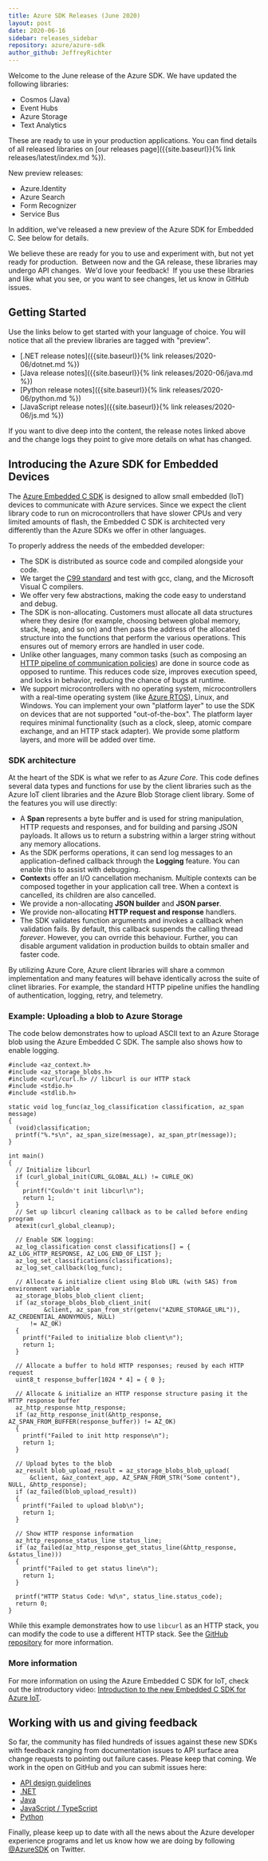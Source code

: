 ```yaml
---
title: Azure SDK Releases (June 2020)
layout: post
date: 2020-06-16
sidebar: releases_sidebar
repository: azure/azure-sdk
author_github: JeffreyRichter
---
```


Welcome to the June release of the Azure SDK.  We have updated the following libraries:

* Cosmos (Java)
* Event Hubs
* Azure Storage
* Text Analytics

These are ready to use in your production applications.  You can find details of all released libraries on [our releases page]({{site.baseurl}}{% link releases/latest/index.md %}).

New preview releases:

* Azure.Identity
* Azure Search
* Form Recognizer
* Service Bus

In addition, we've released a new preview of the Azure SDK for Embedded C.  See below for details.

We believe these are ready for you to use and experiment with, but not yet ready for production.  Between now and the GA release, these libraries may undergo API changes.  We'd love your feedback!  If you use these libraries and like what you see, or you want to see changes, let us know in GitHub issues.

## Getting Started

Use the links below to get started with your language of choice.  You will notice that all the preview libraries are tagged with "preview".

* [.NET release notes]({{site.baseurl}}{% link releases/2020-06/dotnet.md %})
* [Java release notes]({{site.baseurl}}{% link releases/2020-06/java.md %})
* [Python release notes]({{site.baseurl}}{% link releases/2020-06/python.md %})
* [JavaScript release notes]({{site.baseurl}}{% link releases/2020-06/js.md %})

If you want to dive deep into the content, the release notes linked above and the change logs they point to give more details on what has changed.

## Introducing the Azure SDK for Embedded Devices

The [Azure Embedded C SDK](https://github.com/Azure/azure-sdk-for-c) is designed to allow small embedded (IoT) devices to communicate with Azure services.  Since we expect the client library code to run on microcontrollers that have slower CPUs and very limited amounts of flash, the Embedded C SDK is architected very differently than the Azure SDKs we offer in other languages.

To properly address the needs of the embedded developer:

* The SDK is distributed as source code and compiled alongside your code.
* We target the [C99 standard](http://www.open-std.org/jtc1/sc22/wg14/) and test with gcc, clang, and the Microsoft Visual C compilers.
* We offer very few abstractions, making the code easy to understand and debug.
* The SDK is non-allocating.  Customers must allocate all data structures where they desire (for example, choosing between global memory, stack, heap, and so on) and then pass the address of the allocated structure into the functions that perform the various operations.  This ensures out of memory errors are handled in user code.
* Unlike other languages, many common tasks (such as composing an [HTTP pipeline of communication policies](https://channel9.msdn.com/Shows/On-NET/Understanding-the-AzureCore-library)) are done in source code as opposed to runtime.  This reduces code size, improves execution speed, and locks in behavior, reducing the chance of bugs at runtime.
* We support microcontrollers with no operating system, microcontrollers with a real-time operating system (like [Azure RTOS](https://azure.microsoft.com/en-us/services/rtos/)), Linux, and Windows.  You can implement your own "platform layer" to use the SDK on devices that are not supported "out-of-the-box".  The platform layer requires minimal functionality (such as a clock, sleep, atomic compare exchange, and an HTTP stack adapter).  We provide some platform layers, and more will be added over time.

### SDK architecture

At the heart of the SDK is what we refer to as _Azure Core_.  This code defines several data types and functions for use by the client libraries such as the Azure IoT client libraries and the Azure Blob Storage client library.  Some of the features you will use directly:

* A **Span** represents a byte buffer and is used for string manipulation, HTTP requests and responses, and for building and parsing JSON payloads.  It allows us to return a substring within a larger string without any memory allocations.
* As the SDK performs operations, it can send log messages to an application-defined callback through the **Logging** feature.  You can enable this to assist with debugging.
* **Context**s offer an I/O cancellation mechanism.  Multiple contexts can be composed together in your application call tree.  When a context is cancelled, its children are also cancelled.
* We provide a non-allocating **JSON builder** and **JSON parser**.
* We provide non-allocating **HTTP request and response** handlers.
* The SDK validates function arguments and invokes a callback when validation fails.  By default, this callback suspends the calling thread _forever_.  However, you can ovrride this behaviour.  Further, you can disable argument validation in production builds to obtain smaller and faster code.

By utilizing Azure Core, Azure client libraries will share a common implementation and many features will behave identically across the suite of clinet libraries.  For example, the standard HTTP pipeline unifies the handling of authentication, logging, retry, and telemetry.


### Example: Uploading a blob to Azure Storage

The code below demonstrates how to upload ASCII text to an Azure Storage blob using the Azure Embedded C SDK.  The sample also shows how to enable logging.  

```clang
#include <az_context.h>
#include <az_storage_blobs.h>
#include <curl/curl.h> // libcurl is our HTTP stack
#include <stdio.h>
#include <stdlib.h>

static void log_func(az_log_classification classification, az_span message)
{
  (void)classification;
  printf("%.*s\n", az_span_size(message), az_span_ptr(message));
}

int main()
{
  // Initialize libcurl
  if (curl_global_init(CURL_GLOBAL_ALL) != CURLE_OK)
  {
    printf("Couldn't init libcurl\n");
    return 1;
  }
  // Set up libcurl cleaning callback as to be called before ending program
  atexit(curl_global_cleanup);

  // Enable SDK logging:
  az_log_classification const classifications[] = { AZ_LOG_HTTP_RESPONSE, AZ_LOG_END_OF_LIST };
  az_log_set_classifications(classifications);
  az_log_set_callback(log_func);

  // Allocate & initialize client using Blob URL (with SAS) from environment variable
  az_storage_blobs_blob_client client;
  if (az_storage_blobs_blob_client_init(
          &client, az_span_from_str(getenv("AZURE_STORAGE_URL")), AZ_CREDENTIAL_ANONYMOUS, NULL)
      != AZ_OK)
  {
    printf("Failed to initialize blob client\n");
    return 1;
  }

  // Allocate a buffer to hold HTTP responses; reused by each HTTP request
  uint8_t response_buffer[1024 * 4] = { 0 };

  // Allocate & initialize an HTTP response structure pasing it the HTTP response buffer
  az_http_response http_response;
  if (az_http_response_init(&http_response, AZ_SPAN_FROM_BUFFER(response_buffer)) != AZ_OK)
  {
    printf("Failed to init http response\n");
    return 1;
  }

  // Upload bytes to the blob
  az_result blob_upload_result = az_storage_blobs_blob_upload(
      &client, &az_context_app, AZ_SPAN_FROM_STR("Some content"), NULL, &http_response);
  if (az_failed(blob_upload_result))
  {
    printf("Failed to upload blob\n");
    return 1;
  }

  // Show HTTP response information
  az_http_response_status_line status_line;
  if (az_failed(az_http_response_get_status_line(&http_response, &status_line)))
  {
    printf("Failed to get status line\n");
    return 1;
  }

  printf("HTTP Status Code: %d\n", status_line.status_code);
  return 0;
}
```

While this example demonstrates how to use `libcurl` as an HTTP stack, you can modify the code to use a different HTTP stack.  See the [GitHub repository](https://github.com/Azure/azure-sdk-for-c) for more information.

### More information

For more information on using the Azure Embedded C SDK for IoT, check out the introductory video: [Introduction to the new Embedded C SDK for Azure IoT](https://channel9.msdn.com/Shows/Internet-of-Things-Show/Introduction-to-the-new-Embedded-C-SDK-for-Azure-IoT).

## Working with us and giving feedback

So far, the community has filed hundreds of issues against these new SDKs with feedback ranging from documentation issues to API surface area change requests to pointing out failure cases.  Please keep that coming.  We work in the open on GitHub and you can submit issues here:

* [API design guidelines](https://github.com/Azure/azure-sdk/)
* [.NET](https://github.com/Azure/azure-sdk-for-net)
* [Java](https://github.com/Azure/azure-sdk-for-java)
* [JavaScript / TypeScript](https://github.com/Azure/azure-sdk-for-js)
* [Python](https://github.com/Azure/azure-sdk-for-python)

Finally, please keep up to date with all the news about the Azure developer experience programs and let us know how we are doing by following [@AzureSDK](https://twitter.com/AzureSDK) on Twitter.
